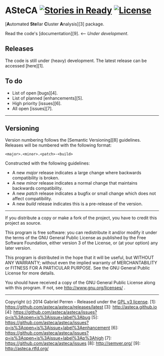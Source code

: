 # ASteCA [![Stories in Ready](https://badge.waffle.io/asteca/asteca.svg?label=ready&title=Ready)](http://waffle.io/asteca/asteca) [![License](http://img.shields.io/badge/license-GPLv3-red.svg)](http://www.gnu.org/licenses/gpl-3.0.en.html)

[<b>A</b>utomated <b>Ste</b>llar <b>C</b>luster <b>A</b>nalysis][3] package.

Read the code's [documentation][9]. <-- *Under development*.

## Releases

The code is still under (heavy) development. The latest release can be accessed [here][1].

## To do

* List of open [bugs][4].
* List of planned [enhancements][5].
* High priority [issues][6].
* All open [issues][7].

***

## Versioning

Version numbering follows the [Semantic Versioning][8] guidelines. Releases will be numbered
with the following format:

`<major>.<minor>.<patch>-<build>`

Constructed with the following guidelines:

* A new *major* release indicates a large change where backwards compatibility is broken.
* A new *minor* release indicates a normal change that maintains backwards compatibility.
* A new *patch* release indicates a bugfix or small change which does not affect compatibility.
* A new *build* release indicates this is a pre-release of the version.

***

If you distribute a copy or make a fork of the project, you have to credit this project as source.
	
This program is free software: you can redistribute it and/or modify it under the terms of the GNU General Public License as published by the Free Software Foundation, either version 3 of the License, or (at your option) any later version.
 
This program is distributed in the hope that it will be useful, but WITHOUT ANY WARRANTY; without even the implied warranty of MERCHANTABILITY or FITNESS FOR A PARTICULAR PURPOSE.  See the GNU General Public License for more details.
 
You should have received a copy of the GNU General Public License along with this program.  If not, see http://www.gnu.org/licenses/ .

***
 
Copyright (c) 2014 Gabriel Perren - Released under the [GPL v3 license](http://www.gnu.org/licenses/gpl-3.0.en.html).
[1]: https://github.com/asteca/asteca/releases/latest
[3]: http://asteca.github.io
[4]: https://github.com/asteca/asteca/issues?q=is%3Aopen+is%3Aissue+label%3Abug
[5]: https://github.com/asteca/asteca/issues?q=is%3Aopen+is%3Aissue+label%3Aenhancement
[6]: https://github.com/asteca/asteca/issues?q=is%3Aopen+is%3Aissue+label%3Ap%3Ahigh
[7]: https://github.com/asteca/asteca/issues
[8]: http://semver.org/
[9]: http://asteca.rtfd.org/

